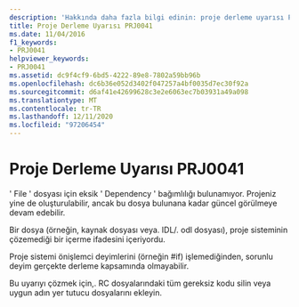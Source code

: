 ```yaml
---
description: 'Hakkında daha fazla bilgi edinin: proje derleme uyarısı PRJ0041'
title: Proje Derleme Uyarısı PRJ0041
ms.date: 11/04/2016
f1_keywords:
- PRJ0041
helpviewer_keywords:
- PRJ0041
ms.assetid: dc9f4cf9-6bd5-4222-89e8-7802a59bb96b
ms.openlocfilehash: dc6b36e052d3402f047257a4bf0035d7ec30f92a
ms.sourcegitcommit: d6af41e42699628c3e2e6063ec7b03931a49a098
ms.translationtype: MT
ms.contentlocale: tr-TR
ms.lasthandoff: 12/11/2020
ms.locfileid: "97206454"
---
```

# <a name="project-build-warning-prj0041"></a>Proje Derleme Uyarısı PRJ0041

' File ' dosyası için eksik ' Dependency ' bağımlılığı bulunamıyor. Projeniz yine de oluşturulabilir, ancak bu dosya bulunana kadar güncel görülmeye devam edebilir.

Bir dosya (örneğin, kaynak dosyası veya. IDL/. odl dosyası), proje sisteminin çözemediği bir içerme ifadesini içeriyordu.

Proje sistemi önişlemci deyimlerini (örneğin #if) işlemediğinden, sorunlu deyim gerçekte derleme kapsamında olmayabilir.

Bu uyarıyı çözmek için,. RC dosyalarındaki tüm gereksiz kodu silin veya uygun adın yer tutucu dosyalarını ekleyin.
